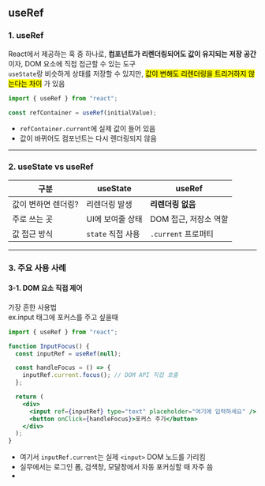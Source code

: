 ## useRef

### 1. useRef
React에서 제공하는 훅 중 하나로, **컴포넌트가 리렌더링되어도 값이 유지되는 저장 공간**이자, DOM 요소에 직접 접근할 수 있는 도구 <br>
`useState`랑 비슷하게 상태를 저장할 수 있지만, <mark> 값이 변해도 리렌더링을 트리거하지 않는다는 차이</mark> 가 있음

```js
import { useRef } from "react";

const refContainer = useRef(initialValue);
```
- `refContainer.current`에 실제 값이 들어 있음
- 값이 바뀌어도 컴포넌트는 다시 렌더링되지 않음

---
### 2. useState vs useRef
| 구분          | useState      | useRef          |
| ----------- | ------------- | --------------- |
| 값이 변하면 렌더링? | 리렌더링 발생     |  **리렌더링 없음**      |
| 주로 쓰는 곳     | UI에 보여줄 상태    | DOM 접근, 저장소 역할  |
| 값 접근 방식     | `state` 직접 사용 | `.current` 프로퍼티 |

---
### 3. 주요 사용 사례
#### 3-1. DOM 요소 직접 제어
가장 흔한 사용법 <br>
ex.input 태그에 포커스를 주고 싶을때
```jsx
import { useRef } from "react";

function InputFocus() {
  const inputRef = useRef(null);

  const handleFocus = () => {
    inputRef.current.focus(); // DOM API 직접 호출
  };

  return (
    <div>
      <input ref={inputRef} type="text" placeholder="여기에 입력하세요" />
      <button onClick={handleFocus}>포커스 주기</button>
    </div>
  );
}
```
- 여기서 `inputRef.current`는 실제 `<input>` DOM 노드를 가리킴
- 실무에서는 로그인 폼, 검색창, 모달창에서 자동 포커싱할 때 자주 씀
- 
